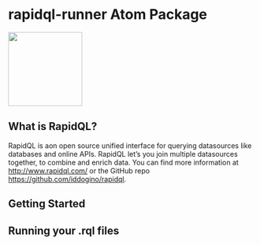 # rapidql-runner Atom Package

<img src="https://storage.googleapis.com/rapid-misc-files/rapidQLogo2x.png" width="150">

## What is RapidQL?

RapidQL is aon open source unified interface for querying datasources like databases and online APIs. RapidQL let’s you join multiple datasources together, to combine and enrich data. You can find more information at http://www.rapidql.com/ or the GitHub repo https://github.com/iddogino/rapidql.

## Getting Started

## Running your .rql files

